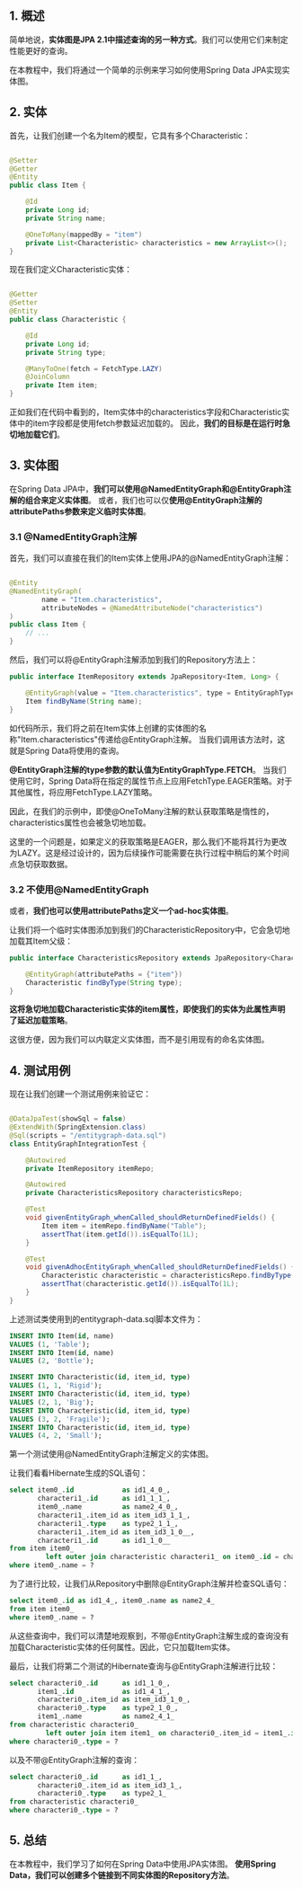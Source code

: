 ## 1. 概述

简单地说，**实体图是JPA 2.1中描述查询的另一种方式**。我们可以使用它们来制定性能更好的查询。

在本教程中，我们将通过一个简单的示例来学习如何使用Spring Data JPA实现实体图。

## 2. 实体

首先，让我们创建一个名为Item的模型，它具有多个Characteristic：

```java

@Setter
@Getter
@Entity
public class Item {

    @Id
    private Long id;
    private String name;

    @OneToMany(mappedBy = "item")
    private List<Characteristic> characteristics = new ArrayList<>();
}
```

现在我们定义Characteristic实体：

```java

@Getter
@Setter
@Entity
public class Characteristic {

    @Id
    private Long id;
    private String type;

    @ManyToOne(fetch = FetchType.LAZY)
    @JoinColumn
    private Item item;
}
```

正如我们在代码中看到的，Item实体中的characteristics字段和Characteristic实体中的item字段都是使用fetch参数延迟加载的。
因此，**我们的目标是在运行时急切地加载它们**。

## 3. 实体图

在Spring Data JPA中，**我们可以使用@NamedEntityGraph和@EntityGraph注解的组合来定义实体图**。
或者，我们也可以仅**使用@EntityGraph注解的attributePaths参数来定义临时实体图**。

### 3.1 @NamedEntityGraph注解

首先，我们可以直接在我们的Item实体上使用JPA的@NamedEntityGraph注解：

```java

@Entity
@NamedEntityGraph(
        name = "Item.characteristics",
        attributeNodes = @NamedAttributeNode("characteristics")
)
public class Item {
    // ...
}
```

然后，我们可以将@EntityGraph注解添加到我们的Repository方法上：

```java
public interface ItemRepository extends JpaRepository<Item, Long> {

    @EntityGraph(value = "Item.characteristics", type = EntityGraphType.FETCH)
    Item findByName(String name);
}
```

如代码所示，我们将之前在Item实体上创建的实体图的名称"Item.characteristics"传递给@EntityGraph注解。
当我们调用该方法时，这就是Spring Data将使用的查询。

**@EntityGraph注解的type参数的默认值为EntityGraphType.FETCH**。
当我们使用它时，Spring Data将在指定的属性节点上应用FetchType.EAGER策略。对于其他属性，将应用FetchType.LAZY策略。

因此，在我们的示例中，即使@OneToMany注解的默认获取策略是惰性的，characteristics属性也会被急切地加载。

这里的一个问题是，如果定义的获取策略是EAGER，那么我们不能将其行为更改为LAZY。这是经过设计的，因为后续操作可能需要在执行过程中稍后的某个时间点急切获取数据。

### 3.2 不使用@NamedEntityGraph

或者，**我们也可以使用attributePaths定义一个ad-hoc实体图**。

让我们将一个临时实体图添加到我们的CharacteristicRepository中，它会急切地加载其Item父级：

```java
public interface CharacteristicsRepository extends JpaRepository<Characteristic, Long> {

    @EntityGraph(attributePaths = {"item"})
    Characteristic findByType(String type);
}
```

**这将急切地加载Characteristic实体的item属性，即使我们的实体为此属性声明了延迟加载策略**。

这很方便，因为我们可以内联定义实体图，而不是引用现有的命名实体图。

## 4. 测试用例

现在让我们创建一个测试用例来验证它：

```java

@DataJpaTest(showSql = false)
@ExtendWith(SpringExtension.class)
@Sql(scripts = "/entitygraph-data.sql")
class EntityGraphIntegrationTest {

    @Autowired
    private ItemRepository itemRepo;

    @Autowired
    private CharacteristicsRepository characteristicsRepo;

    @Test
    void givenEntityGraph_whenCalled_shouldReturnDefinedFields() {
        Item item = itemRepo.findByName("Table");
        assertThat(item.getId()).isEqualTo(1L);
    }

    @Test
    void givenAdhocEntityGraph_whenCalled_shouldReturnDefinedFields() {
        Characteristic characteristic = characteristicsRepo.findByType("Rigid");
        assertThat(characteristic.getId()).isEqualTo(1L);
    }
}
```

上述测试类使用到的entitygraph-data.sql脚本文件为：

```sql
INSERT INTO Item(id, name)
VALUES (1, 'Table');
INSERT INTO Item(id, name)
VALUES (2, 'Bottle');

INSERT INTO Characteristic(id, item_id, type)
VALUES (1, 1, 'Rigid');
INSERT INTO Characteristic(id, item_id, type)
VALUES (2, 1, 'Big');
INSERT INTO Characteristic(id, item_id, type)
VALUES (3, 2, 'Fragile');
INSERT INTO Characteristic(id, item_id, type)
VALUES (4, 2, 'Small');
```

第一个测试使用@NamedEntityGraph注解定义的实体图。

让我们看看Hibernate生成的SQL语句：

```sql
select item0_.id            as id1_4_0_,
       characteri1_.id      as id1_1_1_,
       item0_.name          as name2_4_0_,
       characteri1_.item_id as item_id3_1_1_,
       characteri1_.type    as type2_1_1_,
       characteri1_.item_id as item_id3_1_0__,
       characteri1_.id      as id1_1_0__
from item item0_
         left outer join characteristic characteri1_ on item0_.id = characteri1_.item_id
where item0_.name = ?
```

为了进行比较，让我们从Repository中删除@EntityGraph注解并检查SQL语句：

```sql
select item0_.id as id1_4_, item0_.name as name2_4_
from item item0_
where item0_.name = ?
```

从这些查询中，我们可以清楚地观察到，不带@EntityGraph注解生成的查询没有加载Characteristic实体的任何属性。因此，它只加载Item实体。

最后，让我们将第二个测试的Hibernate查询与@EntityGraph注解进行比较：

```sql
select characteri0_.id      as id1_1_0_,
       item1_.id            as id1_4_1_,
       characteri0_.item_id as item_id3_1_0_,
       characteri0_.type    as type2_1_0_,
       item1_.name          as name2_4_1_
from characteristic characteri0_
         left outer join item item1_ on characteri0_.item_id = item1_.id
where characteri0_.type = ?
```

以及不带@EntityGraph注解的查询：

```sql
select characteri0_.id      as id1_1_,
       characteri0_.item_id as item_id3_1_,
       characteri0_.type    as type2_1_
from characteristic characteri0_
where characteri0_.type = ?
```

## 5. 总结

在本教程中，我们学习了如何在Spring Data中使用JPA实体图。
**使用Spring Data，我们可以创建多个链接到不同实体图的Repository方法**。